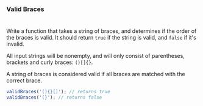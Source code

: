 ### Valid Braces

#

Write a function that takes a string of braces, and determines if the order of the braces is valid. It should return `true` if the string is valid, and `false` if it's invalid.

All input strings will be nonempty, and will only consist of parentheses, brackets and curly braces: `()[]{}`.

A string of braces is considered valid if all braces are matched with the correct brace.

```javascript
validBraces('(){}[]'); // returns true
validBraces('(}'); // returns false
```
